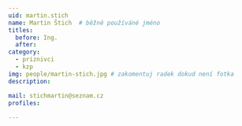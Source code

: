 ```yaml
---
uid: martin.stich
name: Martin Štich 	# běžně používáné jméno
titles:
  before: Ing.
  after:
category:
  - priznivci
  - kzp
img: people/martin-stich.jpg # zakomentuj radek dokud není fotka
description: 

mail: stichmartin@seznam.cz
profiles:
 
---
```

